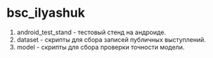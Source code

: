 # bsc_ilyashuk

1. android_test_stand - тестовый стенд на андроиде.
2. dataset - скрипты для сбора записей публичных выступлений.
3. model - скрипты для сбора проверки точности модели.
